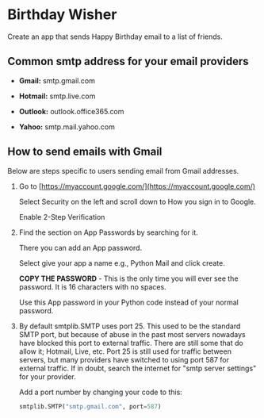 # Birthday Wisher

Create an app that sends Happy Birthday email to a list of friends.

## Common smtp address for your email providers

+ **Gmail:** smtp.gmail.com

+ **Hotmail:** smtp.live.com

+ **Outlook:** outlook.office365.com

+ **Yahoo:** smtp.mail.yahoo.com

## How to send emails with Gmail

Below are steps specific to users sending email from Gmail addresses.

1. Go to [https://myaccount.google.com/](https://myaccount.google.com/)

    Select Security on the left and scroll down to How you sign in to Google.

    Enable 2-Step Verification

2. Find the section on App Passwords by searching for it.

    There you can add an App password.

    Select give your app a name e.g., Python Mail and click create.

    **COPY THE PASSWORD** - This is the only time you will ever see the password. It is 16 characters with no spaces.

    Use this App password in your Python code instead of your normal password.

3. By default smtplib.SMTP uses port 25. This used to be the standard SMTP port, but because of abuse in the past most servers nowadays have blocked this port to external traffic. There are still some that do allow it; Hotmail, Live, etc. Port 25 is still used for traffic between servers, but many providers have switched to using port 587 for external traffic. If in doubt, search the internet for "smtp server settings" for your provider.

    Add a port number by changing your code to this:

    ```py
    smtplib.SMTP("smtp.gmail.com", port=587)
    ```
